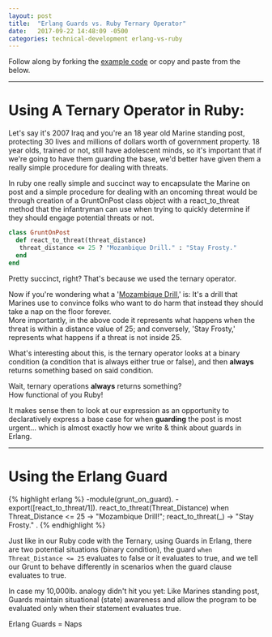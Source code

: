 ```yaml
---
layout: post
title:  "Erlang Guards vs. Ruby Ternary Operator"
date:   2017-09-22 14:48:09 -0500
categories: technical-development erlang-vs-ruby
---
```


Follow along by forking the [example code](https://github.com/scottyplunkett/erlang-vs-ruby) or copy and paste from the below.

---

#	Using A Ternary Operator in Ruby:

Let's say it's 2007 Iraq and you're an 18 year old Marine standing post, protecting 30 lives and millions of dollars worth of government property.  18 year olds, trained or not, still have adolescent minds, so it's important that if we're going to have them guarding the base, we'd better have given them a really simple procedure for dealing with threats.     

In ruby one really simple and succinct way to encapsulate the Marine on post and a simple procedure for dealing with an oncoming threat would be through creation of a GruntOnPost class object with a react_to_threat method that the infantryman can use when trying to quickly determine if they should engage potential threats or not.

```ruby
class GruntOnPost
  def react_to_threat(threat_distance)
   threat_distance <= 25 ? "Mozambique Drill." : "Stay Frosty."
  end
end
```

Pretty succinct, right?  That's because we used the ternary operator.  

Now if you're wondering what a '[Mozambique Drill](https://en.wikipedia.org/wiki/Mozambique_Drill),' is: 
It's a drill that Marines use to convince folks who want to do harm that instead they should take a nap on the floor forever.  
More importantly, in the above code it represents what happens when the threat is within a distance value of 25; 
and conversely, 'Stay Frosty,' represents what happens if a threat is not inside 25.


What's interesting about this, is the ternary operator looks at a binary condition (a condition that is always either true or false), and then **always** returns something based on said condition.  

Wait, ternary operations **always** returns something?  
How functional of you Ruby! 

It makes sense then to look at our expression as an opportunity to declaratively express a base case for when **guarding** the post is most urgent... which is almost exactly how we write & think about guards in Erlang.

____

# Using the Erlang Guard 

{% highlight erlang %}
-module(grunt_on_guard).
-export([react_to_threat/1]).
react_to_threat(Threat_Distance) when Threat_Distance <= 25 -> "Mozambique Drill!";
react_to_threat(_) -> "Stay Frosty." .
{% endhighlight %}

Just like in our Ruby code with the Ternary, using Guards in Erlang, there are two potential situations (binary condition), the guard `when Threat_Distance <= 25` evaluates to false or it evaluates to true, and we tell our Grunt to behave differently in scenarios when the guard clause evaluates to true.


In case my 10,000lb. analogy didn't hit you yet: Like Marines standing post, Guards maintain situational (state) awareness and allow the program to be evaluated only when their statement evaluates true.

Erlang Guards = Naps


